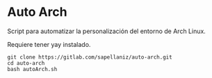 # Auto Arch

Script para automatizar la personalización del entorno de Arch Linux.

Requiere tener yay instalado.
```
git clone https://gitlab.com/sapellaniz/auto-arch.git
cd auto-arch
bash autoArch.sh
```